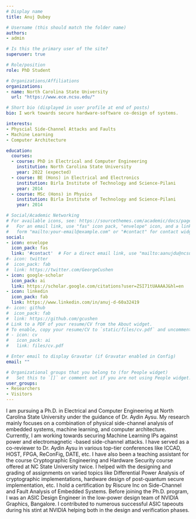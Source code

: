```yaml
---
# Display name
title: Anuj Dubey

# Username (this should match the folder name)
authors:
- admin

# Is this the primary user of the site?
superuser: true

# Role/position
role: PhD Student

# Organizations/Affiliations
organizations:
- name: North Carolina State University
  url: "https://www.ece.ncsu.edu/"

# Short bio (displayed in user profile at end of posts)
bio: I work towards secure hardware-software co-design of systems.

interests:
- Physcial Side-Channel Attacks and Faults
- Machine Learning
- Computer Architecture

education:
  courses:
  - course: PhD in Electrical and Computer Engineering
    institution: North Carolina State University
    year: 2022 (expected)
  - course: BE (Hons) in Electrical and Electronics
    institution: Birla Institute of Technology and Science-Pilani
    year: 2014
  - course: MSc (Hons) in Physics
    institution: Birla Institute of Technology and Science-Pilani
    year: 2014

# Social/Academic Networking
# For available icons, see: https://sourcethemes.com/academic/docs/page-builder/#icons
#   For an email link, use "fas" icon pack, "envelope" icon, and a link in the
#   form "mailto:your-email@example.com" or "#contact" for contact widget.
social:
- icon: envelope
  icon_pack: fas
  link: '#contact'  # For a direct email link, use "mailto:aanujdu@ncsu.edu".
#- icon: twitter
#  icon_pack: fab
#  link: https://twitter.com/GeorgeCushen
- icon: google-scholar
  icon_pack: ai
  link: https://scholar.google.com/citations?user=ZSI71tUAAAAJ&hl=en
- icon: linkedin
  icon_pack: fab
  link: https://www.linkedin.com/in/anuj-d-60a32419
#- icon: github
#  icon_pack: fab
#  link: https://github.com/gcushen
# Link to a PDF of your resume/CV from the About widget.
# To enable, copy your resume/CV to `static/files/cv.pdf` and uncomment the lines below.
# - icon: cv
#   icon_pack: ai
#   link: files/cv.pdf

# Enter email to display Gravatar (if Gravatar enabled in Config)
email: ""

# Organizational groups that you belong to (for People widget)
#   Set this to `[]` or comment out if you are not using People widget.
user_groups:
- Researchers
- Visitors
---
```


I am pursuing a Ph.D. in Electrical and Computer Engineering at North Carolina State University under the guidance of Dr. Aydin Aysu. My research mainly focuses on a combination of physical side-channel analysis of embedded systems, machine learning, and computer architecture. Currently, I am working towards securing Machine Learning IPs against power and electromagnetic -based side-channel attacks. I have served as a co-reviewer to Dr. Aydin Aysu in various top-tier conferences like ICCAD, HOST, FPGA, ReConFig, DATE, etc. I have also been a teaching assistant for the course Cryptographic Engineering and Hardware Security course offered at NC State University twice. I helped with the designing and grading of assignments on varied topics like Differential Power Analysis of cryptographic implementations, hardware design of post-quantum secure implementation, etc. I hold a certification by Riscure Inc on Side-Channel and Fault Analysis of Embedded Systems.
Before joining the Ph.D. program, I was an ASIC Design Engineer in the low-power design team of NVIDIA Graphics, Bangalore. I contributed to numerous successful ASIC tapeouts during his stint at NVIDIA helping both in the design and verification phases. 
